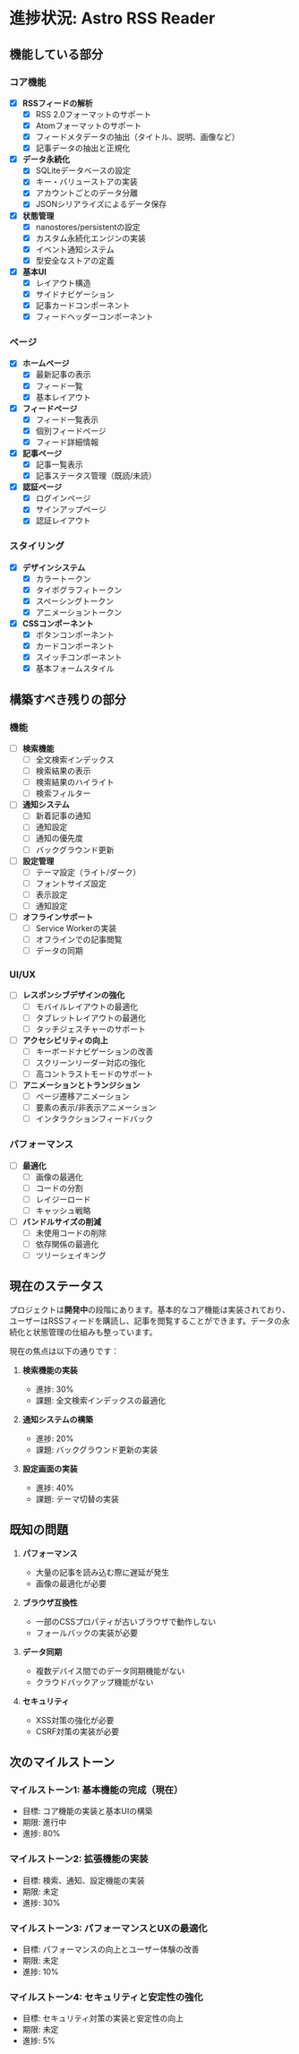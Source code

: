 # 進捗状況: Astro RSS Reader

## 機能している部分

### コア機能

- [x] **RSSフィードの解析**
  - [x] RSS 2.0フォーマットのサポート
  - [x] Atomフォーマットのサポート
  - [x] フィードメタデータの抽出（タイトル、説明、画像など）
  - [x] 記事データの抽出と正規化

- [x] **データ永続化**
  - [x] SQLiteデータベースの設定
  - [x] キー・バリューストアの実装
  - [x] アカウントごとのデータ分離
  - [x] JSONシリアライズによるデータ保存

- [x] **状態管理**
  - [x] nanostores/persistentの設定
  - [x] カスタム永続化エンジンの実装
  - [x] イベント通知システム
  - [x] 型安全なストアの定義

- [x] **基本UI**
  - [x] レイアウト構造
  - [x] サイドナビゲーション
  - [x] 記事カードコンポーネント
  - [x] フィードヘッダーコンポーネント

### ページ

- [x] **ホームページ**
  - [x] 最新記事の表示
  - [x] フィード一覧
  - [x] 基本レイアウト

- [x] **フィードページ**
  - [x] フィード一覧表示
  - [x] 個別フィードページ
  - [x] フィード詳細情報

- [x] **記事ページ**
  - [x] 記事一覧表示
  - [x] 記事ステータス管理（既読/未読）

- [x] **認証ページ**
  - [x] ログインページ
  - [x] サインアップページ
  - [x] 認証レイアウト

### スタイリング

- [x] **デザインシステム**
  - [x] カラートークン
  - [x] タイポグラフィトークン
  - [x] スペーシングトークン
  - [x] アニメーショントークン

- [x] **CSSコンポーネント**
  - [x] ボタンコンポーネント
  - [x] カードコンポーネント
  - [x] スイッチコンポーネント
  - [x] 基本フォームスタイル

## 構築すべき残りの部分

### 機能

- [ ] **検索機能**
  - [ ] 全文検索インデックス
  - [ ] 検索結果の表示
  - [ ] 検索結果のハイライト
  - [ ] 検索フィルター

- [ ] **通知システム**
  - [ ] 新着記事の通知
  - [ ] 通知設定
  - [ ] 通知の優先度
  - [ ] バックグラウンド更新

- [ ] **設定管理**
  - [ ] テーマ設定（ライト/ダーク）
  - [ ] フォントサイズ設定
  - [ ] 表示設定
  - [ ] 通知設定

- [ ] **オフラインサポート**
  - [ ] Service Workerの実装
  - [ ] オフラインでの記事閲覧
  - [ ] データの同期

### UI/UX

- [ ] **レスポンシブデザインの強化**
  - [ ] モバイルレイアウトの最適化
  - [ ] タブレットレイアウトの最適化
  - [ ] タッチジェスチャーのサポート

- [ ] **アクセシビリティの向上**
  - [ ] キーボードナビゲーションの改善
  - [ ] スクリーンリーダー対応の強化
  - [ ] 高コントラストモードのサポート

- [ ] **アニメーションとトランジション**
  - [ ] ページ遷移アニメーション
  - [ ] 要素の表示/非表示アニメーション
  - [ ] インタラクションフィードバック

### パフォーマンス

- [ ] **最適化**
  - [ ] 画像の最適化
  - [ ] コードの分割
  - [ ] レイジーロード
  - [ ] キャッシュ戦略

- [ ] **バンドルサイズの削減**
  - [ ] 未使用コードの削除
  - [ ] 依存関係の最適化
  - [ ] ツリーシェイキング

## 現在のステータス

プロジェクトは**開発中**の段階にあります。基本的なコア機能は実装されており、ユーザーはRSSフィードを購読し、記事を閲覧することができます。データの永続化と状態管理の仕組みも整っています。

現在の焦点は以下の通りです：

1. **検索機能の実装**
   - 進捗: 30%
   - 課題: 全文検索インデックスの最適化

2. **通知システムの構築**
   - 進捗: 20%
   - 課題: バックグラウンド更新の実装

3. **設定画面の実装**
   - 進捗: 40%
   - 課題: テーマ切替の実装

## 既知の問題

1. **パフォーマンス**
   - 大量の記事を読み込む際に遅延が発生
   - 画像の最適化が必要

2. **ブラウザ互換性**
   - 一部のCSSプロパティが古いブラウザで動作しない
   - フォールバックの実装が必要

3. **データ同期**
   - 複数デバイス間でのデータ同期機能がない
   - クラウドバックアップ機能がない

4. **セキュリティ**
   - XSS対策の強化が必要
   - CSRF対策の実装が必要

## 次のマイルストーン

### マイルストーン1: 基本機能の完成（現在）
- 目標: コア機能の実装と基本UIの構築
- 期限: 進行中
- 進捗: 80%

### マイルストーン2: 拡張機能の実装
- 目標: 検索、通知、設定機能の実装
- 期限: 未定
- 進捗: 30%

### マイルストーン3: パフォーマンスとUXの最適化
- 目標: パフォーマンスの向上とユーザー体験の改善
- 期限: 未定
- 進捗: 10%

### マイルストーン4: セキュリティと安定性の強化
- 目標: セキュリティ対策の実装と安定性の向上
- 期限: 未定
- 進捗: 5%
